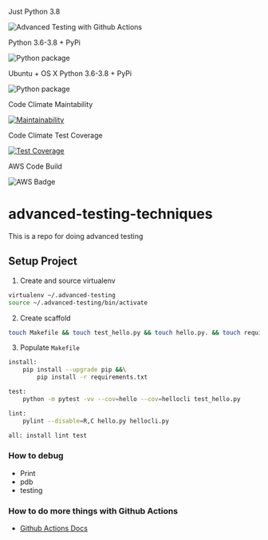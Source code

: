 
Just Python 3.8

![Advanced Testing with Github Actions](https://github.com/noahgift/advanced-testing-techniques/workflows/Advanced%20Testing%20with%20Github%20Actions/badge.svg)

Python 3.6-3.8 + PyPi

![Python package](https://github.com/noahgift/advanced-testing-techniques/workflows/Python%20package/badge.svg)

Ubuntu + OS X Python 3.6-3.8 + PyPi

![Python package](https://github.com/noahgift/advanced-testing-techniques/workflows/Python%20package/badge.svg)


Code Climate Maintability

[![Maintainability](https://api.codeclimate.com/v1/badges/dcd577eb79e75a4798c3/maintainability)](https://codeclimate.com/github/noahgift/advanced-testing-techniques/maintainability)

Code Climate Test Coverage

[![Test Coverage](https://api.codeclimate.com/v1/badges/dcd577eb79e75a4798c3/test_coverage)](https://codeclimate.com/github/noahgift/advanced-testing-techniques/test_coverage)

AWS Code Build

![AWS Badge](https://codebuild.us-east-1.amazonaws.com/badges?uuid=eyJlbmNyeXB0ZWREYXRhIjoiR0lIc1B2R0RBNHlrUldxKzZCSlRhalRvK1FodkJKWGs2aXRRWkNlMWdnZGFUMDhyODJkMVlNTXVmTjV3aHlIQTdkOHdneUhUQi9NUGtoZFlTYnFxNy9VPSIsIml2UGFyYW1ldGVyU3BlYyI6ImRBdzBBTGpsSzBVMGtSUmwiLCJtYXRlcmlhbFNldFNlcmlhbCI6MX0%3D&branch=master)

# advanced-testing-techniques
This is a repo for doing advanced testing

## Setup Project

1. Create and source virtualenv

```bash
virtualenv ~/.advanced-testing
source ~/.advanced-testing/bin/activate
```

2. Create scaffold

```bash
touch Makefile && touch test_hello.py && touch hello.py. && touch requirements.txt
```

3.  Populate `Makefile`

```bash
install:
	pip install --upgrade pip &&\
		pip install -r requirements.txt

test:
	python -m pytest -vv --cov=hello --cov=hellocli test_hello.py

lint:
	pylint --disable=R,C hello.py hellocli.py

all: install lint test
```

### How to debug

* Print
* pdb
* testing


### How to do more things with Github Actions

* [Github Actions Docs](https://docs.github.com/en/free-pro-team@latest/actions/guides/building-and-testing-python#specifying-a-python-version)
